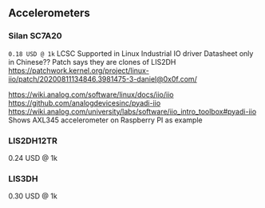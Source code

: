 
## Accelerometers

### Silan SC7A20
`0.18 USD @ 1k` LCSC
Supported in Linux Industrial IO driver
Datasheet only in Chinese??
Patch says they are clones of LIS2DH
https://patchwork.kernel.org/project/linux-iio/patch/20200811134846.3981475-3-daniel@0x0f.com/

https://wiki.analog.com/software/linux/docs/iio/iio
https://github.com/analogdevicesinc/pyadi-iio
https://wiki.analog.com/university/labs/software/iio_intro_toolbox#pyadi-iio
Shows AXL345 accelerometer on Raspberry PI as example

### LIS2DH12TR

0.24 USD @ 1k


### LIS3DH

0.30 USD @ 1k
